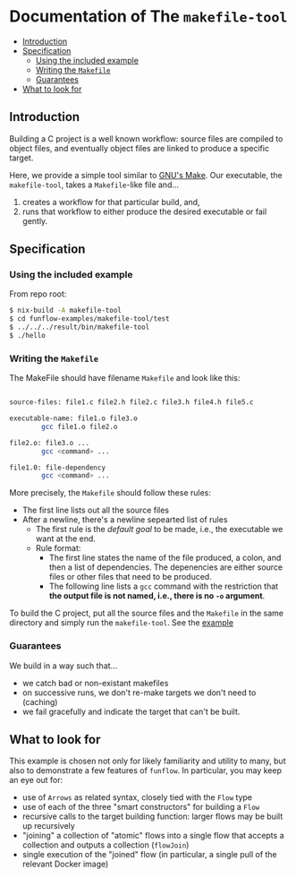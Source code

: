# Documentation of The `makefile-tool`

<!-- toc -->

- [Introduction](#introduction)
- [Specification](#specification)
  * [Using the included example](#using-the-included-example)
  * [Writing the `Makefile`](#writing-the-makefile)
  * [Guarantees](#guarantees)
- [What to look for](#what-to-look-for)

<!-- tocstop -->

## Introduction

Building a C project is a well known workflow: source files are compiled to 
object files, and eventually object files are linked to produce a specific 
target.

Here, we provide a simple tool similar to 
[GNU's Make](https://www.gnu.org/software/make/).
Our executable, the `makefile-tool`, takes a `Makefile`-like file
and...
1. creates a workflow for that particular build, and,
2. runs that workflow to either produce the desired executable or 
   fail gently.


## Specification

### Using the included example
From repo root:
```bash
$ nix-build -A makefile-tool
$ cd funflow-examples/makefile-tool/test
$ ../../../result/bin/makefile-tool
$ ./hello
```

### Writing the `Makefile`

The MakeFile should have filename `Makefile` 
and look like this:

```bash

source-files: file1.c file2.h file2.c file3.h file4.h file5.c

executable-name: file1.o file3.o
        gcc file1.o file2.o

file2.o: file3.o ...
        gcc <command> ...

file1.0: file-dependency
        gcc <command> ...

```

More precisely, the `Makefile` should follow these rules:

 * The first line lists out all the source files
 * After a newline, there's a newline sepearted list of rules
   * The first rule is the *default goal* to be made, i.e., the 
     executable we want at the end.
   * Rule format:
     - The first line states the name of the file produced, a colon, 
       and then a list of dependencies. The depenencies are either 
       source files or other files that need to be produced.
     - The following line lists a `gcc` command with the restriction that 
       **the output file is not named, i.e., there is no `-o` argument**.

To build the C project, put all the source files 
and the `Makefile` in the same directory and 
simply run the `makefile-tool`. See the [example](#example)

### Guarantees

We build in a way such that...

 * we catch bad or non-existant makefiles
 * on successive runs, we don't re-make 
   targets we don't need to (caching)
 * we fail gracefully and indicate the target 
   that can't be built.


## What to look for
This example is chosen not only for likely familiarity and utility to many, but 
also to demonstrate a few features of `funflow`. In particular, you may keep an eye 
out for:

 * use of `Arrows` as related syntax, closely tied with the `Flow` type
 * use of each of the three "smart constructors" for building a `Flow`
 * recursive calls to the target building function: larger flows may be built up recursively
 * "joining" a collection of "atomic" flows into a single flow that accepts a collection and outputs a collection (`flowJoin`)
 * single execution of the "joined" flow (in particular, a single pull of the relevant Docker image)

